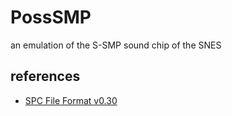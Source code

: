 # PossSMP

an emulation of the S-SMP sound chip of the SNES

## references

- [SPC File Format v0.30](http://snesmusic.org/files/spc_file_format.txt)
